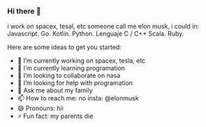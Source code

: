 ### Hi there 👋

 i work on spacex, tesal, etc someone call me elon musk, i could in:
Javascript.
Go.
Kotlin.
Python.
Lenguaje C / C++
Scala.
Ruby.


Here are some ideas to get you started:

- 🔭 I’m currently working on spacex, tesla, etc
- 🌱 I’m currently learning programation 
- 👯 I’m looking to collaborate on nasa
- 🤔 I’m looking for help with programation
- 💬 Ask me about my family
- 📫 How to reach me: no  insta: @elonmusk
- 😄 Pronouns: hii
- ⚡ Fun fact: my parents die 

